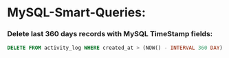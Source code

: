# MySQL-Smart-Queries:

### Delete last 360 days records with MySQL TimeStamp fields:
```sql
DELETE FROM activity_log WHERE created_at > (NOW() - INTERVAL 360 DAY) OR updated_at > (NOW() - INTERVAL 360 DAY);
```
